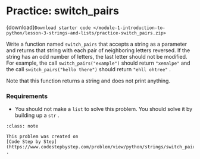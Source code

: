 # <i class="fas fa-laptop"></i> Practice: switch_pairs

{download}`Download starter code </module-1-introduction-to-python/lesson-3-strings-and-lists/practice-switch_pairs.zip>`

Write a function named `switch_pairs` that accepts a string as a parameter and returns that string with each pair of neighboring letters reversed. If the string has an odd number of letters, the last letter should not be modified. For example, the call `switch_pairs("example")` should return `"xemalpe"` and the call `switch_pairs("hello there")` should return `"ehll ohtree"` .

Note that this function returns a string and does not print anything.

### Requirements

- You should not make a `list` to solve this problem. You should solve it by building up a `str` .

```{admonition} Note
:class: note

This problem was created on
[Code Step by Step](https://www.codestepbystep.com/problem/view/python/strings/switch_pairs)
.

```
